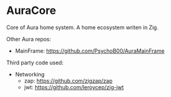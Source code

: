 # AuraCore
Core of Aura home system.
A home ecosystem writen in Zig.

Other Aura repos:
- MainFrame: https://github.com/PsychoB00/AuraMainFrame

Third party code used:
- Networking
    - zap: https://github.com/zigzap/zap
    - jwt: https://github.com/leroycep/zig-jwt
